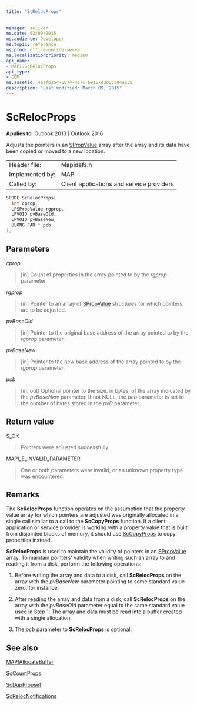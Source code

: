 ```yaml
---
title: "ScRelocProps"
 
 
manager: soliver
ms.date: 03/09/2015
ms.audience: Developer
ms.topic: reference
ms.prod: office-online-server
ms.localizationpriority: medium
api_name:
- MAPI.ScRelocProps
api_type:
- COM
ms.assetid: 4aafb254-6074-4a7c-b915-d3d33304ac38
description: "Last modified: March 09, 2015"
---
```


# ScRelocProps

  
  
**Applies to**: Outlook 2013 | Outlook 2016 
  
Adjusts the pointers in an [SPropValue](spropvalue.md) array after the array and its data have been copied or moved to a new location. 
  
|||
|:-----|:-----|
|Header file:  <br/> |Mapidefs.h  <br/> |
|Implemented by:  <br/> |MAPI  <br/> |
|Called by:  <br/> |Client applications and service providers  <br/> |
   
```cpp
SCODE ScRelocProps(
  int cprop,
  LPSPropValue rgprop,
  LPVOID pvBaseOld,
  LPVOID pvBaseNew,
  ULONG FAR * pcb
);
```

## Parameters

 _cprop_
  
> [in] Count of properties in the array pointed to by the  _rgprop_ parameter. 
    
 _rgprop_
  
> [in] Pointer to an array of [SPropValue](spropvalue.md) structures for which pointers are to be adjusted. 
    
 _pvBaseOld_
  
> [in] Pointer to the original base address of the array pointed to by the  _rgprop_ parameter. 
    
 _pvBaseNew_
  
> [in] Pointer to the new base address of the array pointed to by the  _rgprop_ parameter. 
    
 _pcb_
  
> [in, out] Optional pointer to the size, in bytes, of the array indicated by the  _pvBaseNew_ parameter. If not NULL, the  _pcb_ parameter is set to the number of bytes stored in the _pvD_ parameter. 
    
## Return value

S_OK
  
> Pointers were adjusted successfully.
    
MAPI_E_INVALID_PARAMETER
  
> One or both parameters were invalid, or an unknown property type was encountered.
    
## Remarks

The **ScRelocProps** function operates on the assumption that the property value array for which pointers are adjusted was originally allocated in a single call similar to a call to the **ScCopyProps** function. If a client application or service provider is working with a property value that is built from disjointed blocks of memory, it should use [ScCopyProps](sccopyprops.md) to copy properties instead. 
  
 **ScRelocProps** is used to maintain the validity of pointers in an [SPropValue](spropvalue.md) array. To maintain pointers' validity when writing such an array to and reading it from a disk, perform the following operations: 
  
1. Before writing the array and data to a disk, call **ScRelocProps** on the array with the  _pvBaseNew_ parameter pointing to some standard value zero, for instance. 
    
2. After reading the array and data from a disk, call **ScRelocProps** on the array with the  _pvBaseOld_ parameter equal to the same standard value used in Step 1. The array and data must be read into a buffer created with a single allocation. 
    
3. The  _pcb_ parameter to **ScRelocProps** is optional. 
    
## See also



[MAPIAllocateBuffer](mapiallocatebuffer.md)
  
[ScCountProps](sccountprops.md)
  
[ScDupPropset](scduppropset.md)
  
[ScRelocNotifications](screlocnotifications.md)

